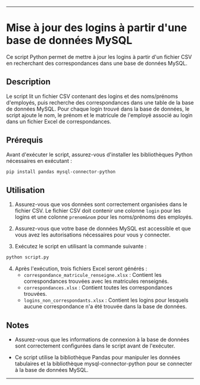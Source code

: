 ---

# Mise à jour des logins à partir d'une base de données MySQL

Ce script Python permet de mettre à jour les logins à partir d'un fichier CSV en recherchant des correspondances dans une base de données MySQL.

## Description

Le script lit un fichier CSV contenant des logins et des noms/prénoms d'employés, puis recherche des correspondances dans une table de la base de données MySQL. Pour chaque login trouvé dans la base de données, le script ajoute le nom, le prénom et le matricule de l'employé associé au login dans un fichier Excel de correspondances.

## Prérequis

Avant d'exécuter le script, assurez-vous d'installer les bibliothèques Python nécessaires en exécutant :

```bash
pip install pandas mysql-connector-python
```

## Utilisation

1. Assurez-vous que vos données sont correctement organisées dans le fichier CSV. Le fichier CSV doit contenir une colonne `login` pour les logins et une colonne `prenom&nom` pour les noms/prénoms des employés.

2. Assurez-vous que votre base de données MySQL est accessible et que vous avez les autorisations nécessaires pour vous y connecter.

3. Exécutez le script en utilisant la commande suivante :

```bash
python script.py
```

4. Après l'exécution, trois fichiers Excel seront générés :
   - `correspondance_matricule_renseigne.xlsx` : Contient les correspondances trouvées avec les matricules renseignés.
   - `correspondances.xlsx` : Contient toutes les correspondances trouvées.
   - `logins_non_correspondants.xlsx` : Contient les logins pour lesquels aucune correspondance n'a été trouvée dans la base de données.

## Notes

- Assurez-vous que les informations de connexion à la base de données sont correctement configurées dans le script avant de l'exécuter.

- Ce script utilise la bibliothèque Pandas pour manipuler les données tabulaires et la bibliothèque mysql-connector-python pour se connecter à la base de données MySQL.

---